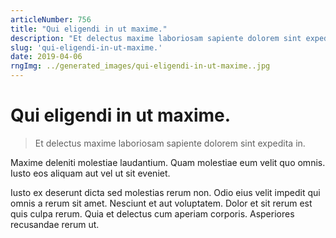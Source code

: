 ```yaml
---
articleNumber: 756
title: "Qui eligendi in ut maxime."
description: "Et delectus maxime laboriosam sapiente dolorem sint expedita in."
slug: 'qui-eligendi-in-ut-maxime.'
date: 2019-04-06
rngImg: ../generated_images/qui-eligendi-in-ut-maxime..jpg
---
```


# Qui eligendi in ut maxime.

> Et delectus maxime laboriosam sapiente dolorem sint expedita in.

Maxime deleniti molestiae laudantium. Quam molestiae eum velit quo omnis. Iusto eos aliquam aut vel ut sit eveniet.
 Iusto ex deserunt dicta sed molestias rerum non. Odio eius velit impedit qui omnis a rerum sit amet. Nesciunt et aut voluptatem. Dolor et sit rerum est quis culpa rerum. Quia et delectus cum aperiam corporis. Asperiores recusandae rerum ut.
